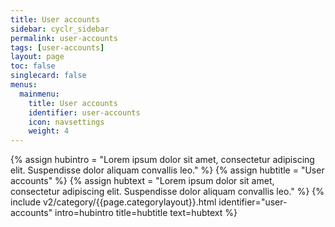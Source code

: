 ```yaml
---
title: User accounts
sidebar: cyclr_sidebar
permalink: user-accounts
tags: [user-accounts]
layout: page
toc: false
singlecard: false
menus:
  mainmenu:
    title: User accounts
    identifier: user-accounts
    icon: navsettings
    weight: 4
---
```

{% assign hubintro = "Lorem ipsum dolor sit amet, consectetur adipiscing elit. Suspendisse dolor aliquam convallis leo." %}
{% assign hubtitle = "User accounts" %}
{% assign hubtext = "Lorem ipsum dolor sit amet, consectetur adipiscing elit. Suspendisse dolor aliquam convallis leo." %}
{% include v2/category/{{page.categorylayout}}.html identifier="user-accounts" intro=hubintro title=hubtitle text=hubtext %}